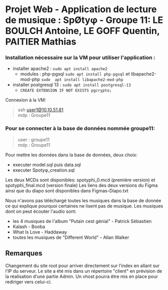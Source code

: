 # Projet Web - Application de lecture de musique : SpØtyφ - Groupe 11: LE BOULCH Antoine, LE GOFF Quentin, PAITIER Mathias

### Installation nécessaire sur la VM pour utiliser l'application :

- installer apache2 :              ```sudo apt install apache2```
  - modules : php-pgsql ``sudo apt install php-pgsql`` et  libapache2-mod-php ``sudo  apt install libapache2-mod-php``
- installer postgresql 13 :        ``` sudo apt install postgresql-13 ```
  - ``CREATE EXTENSION IF NOT EXISTS pgcrypto;``

Connexion à la VM:  
> ssh user1@10.10.51.81  
> mdp : Groupe11

### Pour se connecter à la base de données nommée groupe11:   
> user : groupe11  
> mdp : Groupe11

Pour mettre les données dans la base de données, deux choix:
- executer model.sql puis data.sql
- executer Spotyφ_creation.sql

Les deux MCDs sont disponibles: spotyphi_0.mcd (première version) et spotyphi_final.mcd (version finale)
Les liens des deux versions du Figma ainsi que du diapo sont disponibles dans Figmas-Diapo.txt

Nous n'avons pas téléchargé toutes les musiques dans la base de donnée ce qui explique pourquoi certaines ne lisent pas de musique.
Les musiques dont on peut écouter l'audio sont:
- les 4 musiques de l'album "Putain cest génial" - Patrick Sébastien
- Kalash - Booba
- What Is Love - Haddaway
- toutes les musiques de "Different World" - Allan Walker

## Remarques
Changement du site root pour arriver directement sur l'index en allant sur l'IP du serveur. 
Le site a été mis dans un répertoire "client" en prévision de la réalisation d'une partie Admin. Un vhost pourra être mis en place pour rediriger vers celui-ci. 